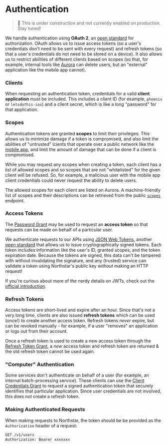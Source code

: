# Authentication

> :construction: This is under construction and not currently enabled on production. Stay tuned!

We handle authentication using __OAuth 2__, an [open standard](https://tools.ietf.org/html/rfc6749) for authorization. OAuth allows us to issue
access tokens (so a user's credentials don't need to be sent with every request) and refresh tokens (so that a user's credentials do not need to be stored on a device).
It also allows us to restrict abilities of different clients based on scopes (so that, for example, internal tools like [Aurora](https://aurora.dosomething.org/auth/login)
can delete users, but an "external" application like the mobile app cannot).

### Clients
When requesting an authentication token, credentials for a valid **client application** must be included. This includes a client ID
(for example, `phoenix` or `letsdothis-ios`) and a client secret, which is like a long "password" for that application.

### Scopes
Authentication tokens are granted **scopes** to limit their privileges. This allows us to minimize damage if a token is
compromised, and also limit the abilities of "untrusted" lcients that operate over a public network like the [mobile app](https://app.dosomething.org), and
limit the amount of damage that can be done if a client is compromised.

While you may request any scopes when creating a token, each client has a list of allowed scopes and so scopes that are
not "whitelisted" for the given client will be refused. So, for example, a malicious user with the mobile app client
credentials could never request the ability to delete users.

The allowed scopes for each client are listed on Aurora. A machine-friendly list of scopes and their descriptions can be
retrieved from the public [`scopes`](endpoints/keys.md#retrieving-all-api-key-scopes) endpoint.

### Access Tokens
The [Password Grant](endpoints/oauth.md#create-token-password-grant) may be used to request an **access token** so that requests can be
made on behalf of a particular user.

We authenticate requests to our APIs using [JSON Web Tokens](https://jwt.io), another [open standard](https://tools.ietf.org/html/rfc7519)
that allows us to issue cryptographically signed tokens. Each token includes information like the user's ID,
granted scopes, and the token expiration date. Because the tokens are signed, this data can't be tampered with without invalidating
the signature, and any (trusted) service can validate a token using Northstar's public key _without_ making an HTTP request!

If you're curious about more of the nerdy details on JWTs, check out the [official introduction](https://jwt.io/introduction/).

### Refresh Tokens
Access tokens are short-lived and expire after an hour. Since that's not a very long time, clients are also issued
**refresh tokens** which can be used (once!) to create another access token. Refresh tokens _never_ expire, but can be revoked
manually - for example, if a user "removes" an application or logs out from their account.

Once a refresh token is used to create a new access token through the [Refresh Token Grant](endpoints/oauth.md#create-token-refresh-token-grant),
a _new_ access token and refresh token are returned & the old refresh token cannot be used again.

### "Computer" Authentication
Some services don't authenticate on behalf of a user (for example, an internal batch-processing service). These clients can use the
[Client Credentials Grant](endpoints/oauth.md#create-token-client-credentials-grant) to request a signed authentication token
that securely identifies that particular application. Since user credentials are not involved, this does _not_ create a refresh
token.

### Making Authenticated Requests
When making requests to Northstar, the token should be be provided as the `Authorization` header of a request:
```sh
GET /v1/users
Authorization: Bearer xxxxxxx
```
